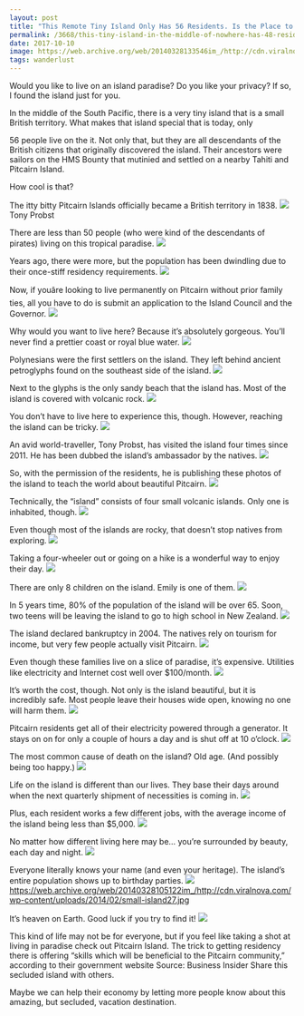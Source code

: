 ```yaml
---
layout: post
title: "This Remote Tiny Island Only Has 56 Residents. Is the Place to Escape It All?"
permalink: /3668/this-tiny-island-in-the-middle-of-nowhere-has-48-residents-after-seeing-this-i-want-to-be-49/
date: 2017-10-10
image: https://web.archive.org/web/20140328133546im_/http://cdn.viralnova.com/wp-content/uploads/2014/02/small-island1.jpg
tags: wanderlust
---
```



Would you like to live on an island paradise? Do you like your privacy? If so, I found the island just for you.

In the middle of the South Pacific, there is a very tiny island that is a small British territory. What makes that island special that is today, only

56 people live on the it. Not only that, but they are all descendants of the British citizens that originally discovered the island. Their ancestors were sailors on the HMS Bounty that mutinied and settled on a nearby Tahiti and Pitcairn Island.

How cool is that?

The itty bitty Pitcairn Islands officially became a British territory in 1838.
![](https://web.archive.org/web/20140328133546im_/http://cdn.viralnova.com/wp-content/uploads/2014/02/small-island1.jpg)
Tony Probst

There are less than 50 people (who were kind of the descendants of pirates) living on this tropical paradise.
![](https://web.archive.org/web/20140329012315im_/http://cdn.viralnova.com/wp-content/uploads/2014/02/small-island2.jpg)

Years ago, there were more, but the population has been dwindling due to their once-stiff residency requirements.
![](https://web.archive.org/web/20140328105341im_/http://cdn.viralnova.com/wp-content/uploads/2014/02/small-island3.jpg)

Now, if youâre looking to live permanently on Pitcairn without prior family ties, all you have to do is submit an application to the Island Council and the Governor.
![](https://web.archive.org/web/20140328111556im_/http://cdn.viralnova.com/wp-content/uploads/2014/02/small-island.png)

Why would you want to live here? Because it’s absolutely gorgeous. You’ll never find a prettier coast or royal blue water.
![](https://web.archive.org/web/20140328103003im_/http://cdn.viralnova.com/wp-content/uploads/2014/02/small-island3.png)

Polynesians were the first settlers on the island. They left behind ancient petroglyphs found on the southeast side of the island.
![](https://web.archive.org/web/20140328133437im_/http://cdn.viralnova.com/wp-content/uploads/2014/02/small-island6.jpg)

Next to the glyphs is the only sandy beach that the island has. Most of the island is covered with volcanic rock.
![](https://web.archive.org/web/20140328111426im_/http://cdn.viralnova.com/wp-content/uploads/2014/02/small-island7.jpg)

You don’t have to live here to experience this, though. However, reaching the island can be tricky.
![](https://web.archive.org/web/20140328112156im_/http://cdn.viralnova.com/wp-content/uploads/2014/02/small-island10.jpg)

An avid world-traveller, Tony Probst, has visited the island four times since 2011. He has been dubbed the island’s ambassador by the natives.
![](https://web.archive.org/web/20140328112752im_/http://cdn.viralnova.com/wp-content/uploads/2014/02/small-island8.jpg)

So, with the permission of the residents, he is publishing these photos of the island to teach the world about beautiful Pitcairn.
![](https://web.archive.org/web/20140328111115im_/http://cdn.viralnova.com/wp-content/uploads/2014/02/small-island11.jpg)

Technically, the “island” consists of four small volcanic islands. Only one is inhabited, though.
![](https://web.archive.org/web/20140328105929im_/http://cdn.viralnova.com/wp-content/uploads/2014/02/small-island12.jpg)

Even though most of the islands are rocky, that doesn’t stop natives from exploring.
![](https://web.archive.org/web/20140328104736im_/http://cdn.viralnova.com/wp-content/uploads/2014/02/small-island13.jpg)

Taking a four-wheeler out or going on a hike is a wonderful way to enjoy their day.
![](https://web.archive.org/web/20140328104500im_/http://cdn.viralnova.com/wp-content/uploads/2014/02/small-island14.jpg)

There are only 8 children on the island. Emily is one of them.
![](https://web.archive.org/web/20140328105706im_/http://cdn.viralnova.com/wp-content/uploads/2014/02/small-island15.jpg)

In 5 years time, 80% of the population of the island will be over 65. Soon, two teens will be leaving the island to go to high school in New Zealand.
![](https://web.archive.org/web/20140328111209im_/http://cdn.viralnova.com/wp-content/uploads/2014/02/small-island16.jpg)

The island declared bankruptcy in 2004. The natives rely on tourism for income, but very few people actually visit Pitcairn.
![](https://web.archive.org/web/20140328112432im_/http://cdn.viralnova.com/wp-content/uploads/2014/02/small-island17.jpg)

Even though these families live on a slice of paradise, it’s expensive. Utilities like electricity and Internet cost well over $100/month.
![](https://web.archive.org/web/20140328110926im_/http://cdn.viralnova.com/wp-content/uploads/2014/02/small-island18.jpg)

It’s worth the cost, though. Not only is the island beautiful, but it is incredibly safe. Most people leave their houses wide open, knowing no one will harm them.
![](https://web.archive.org/web/20140328104849im_/http://cdn.viralnova.com/wp-content/uploads/2014/02/small-island20.jpg)

Pitcairn residents get all of their electricity powered through a generator. It stays on on for only a couple of hours a day and is shut off at 10 o’clock.
![](https://web.archive.org/web/20140328103504im_/http://cdn.viralnova.com/wp-content/uploads/2014/02/small-island21.jpg)

The most common cause of death on the island? Old age. (And possibly being too happy.)
![](https://web.archive.org/web/20140328111934im_/http://cdn.viralnova.com/wp-content/uploads/2014/02/small-island23.jpg)

Life on the island is different than our lives. They base their days around when the next quarterly shipment of necessities is coming in.
![](https://web.archive.org/web/20140328111842im_/http://cdn.viralnova.com/wp-content/uploads/2014/02/small-island24.jpg)

Plus, each resident works a few different jobs, with the average income of the island being less than $5,000.
![](https://web.archive.org/web/20140328132914im_/http://cdn.viralnova.com/wp-content/uploads/2014/02/small-island25.jpg)

No matter how different living here may be… you’re surrounded by beauty, each day and night.
![](https://web.archive.org/web/20140328105122im_/http://cdn.viralnova.com/wp-content/uploads/2014/02/small-island27.jpg)

Everyone literally knows your name (and even your heritage). The island’s entire population shows up to birthday parties.
![](https://web.archive.org/web/20140328105122im_/http://cdn.viralnova.com/wp-content/uploads/2014/02/small-island27.jpg)https://web.archive.org/web/20140328105122im_/http://cdn.viralnova.com/wp-content/uploads/2014/02/small-island27.jpg

It’s heaven on Earth. Good luck if you try to find it!
![](https://web.archive.org/web/20140328103123im_/http://cdn.viralnova.com/wp-content/uploads/2014/02/small-island28.jpg)

This kind of life may not be for everyone, but if you feel like taking a shot at living in paradise check out Pitcairn Island. The trick to getting residency there is offering “skills which will be beneficial to the Pitcairn community,” according to their
government website Source: Business Insider Share this secluded island with others. 

Maybe we can help their economy by letting more people know about this amazing, but secluded, vacation destination. 
